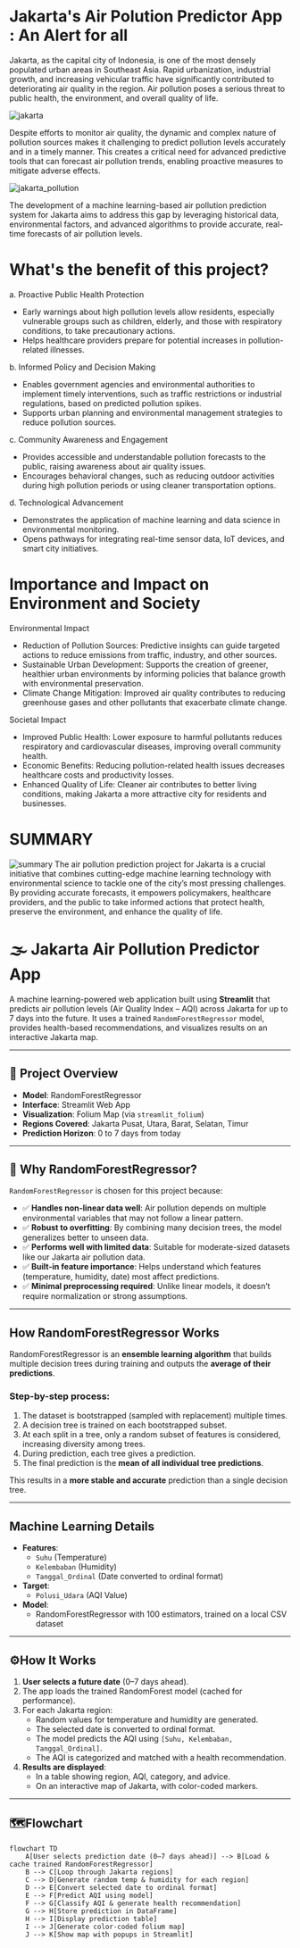 # Jakarta's Air Polution Predictor App : An Alert for all
Jakarta, as the capital city of Indonesia, is one of the most densely populated urban areas in Southeast Asia. Rapid urbanization, industrial growth, and increasing vehicular traffic have significantly contributed to deteriorating air quality in the region. Air pollution poses a serious threat to public health, the environment, and overall quality of life.

![jakarta](https://github.com/Farhan-Fadillah/picture_list/blob/039fc4643af941893e8a1d941898c15c35384295/jakarta.jpg)

Despite efforts to monitor air quality, the dynamic and complex nature of pollution sources makes it challenging to predict pollution levels accurately and in a timely manner. This creates a critical need for advanced predictive tools that can forecast air pollution trends, enabling proactive measures to mitigate adverse effects.

![jakarta_pollution](https://github.com/Farhan-Fadillah/picture_list/blob/cda28029919fff8c235c864126960aac5f54eb5b/jakarta%20air%20polution.jpg)

The development of a machine learning-based air pollution prediction system for Jakarta aims to address this gap by leveraging historical data, environmental factors, and advanced algorithms to provide accurate, real-time forecasts of air pollution levels.

# What's the benefit of this project?
a. Proactive Public Health Protection
  - Early warnings about high pollution levels allow residents, especially vulnerable groups such as children, elderly, and those with
    respiratory conditions, to take precautionary actions.
  - Helps healthcare providers prepare for potential increases in pollution-related illnesses.

b. Informed Policy and Decision Making
  - Enables government agencies and environmental authorities to implement timely interventions, such as traffic restrictions or industrial regulations, based on
    predicted pollution spikes.
  - Supports urban planning and environmental management strategies to reduce pollution sources.
    
c. Community Awareness and Engagement
  - Provides accessible and understandable pollution forecasts to the public, raising awareness about air quality issues.
  - Encourages behavioral changes, such as reducing outdoor activities during high pollution periods or using cleaner transportation options.

d. Technological Advancement
  - Demonstrates the application of machine learning and data science in environmental monitoring.
  - Opens pathways for integrating real-time sensor data, IoT devices, and smart city initiatives.

# Importance and Impact on Environment and Society
Environmental Impact
  - Reduction of Pollution Sources: Predictive insights can guide targeted actions to reduce emissions from traffic, industry, and other sources.
  - Sustainable Urban Development: Supports the creation of greener, healthier urban environments by informing policies that balance growth with environmental
    preservation.
  - Climate Change Mitigation: Improved air quality contributes to reducing greenhouse gases and other pollutants that exacerbate climate change.

Societal Impact
  - Improved Public Health: Lower exposure to harmful pollutants reduces respiratory and cardiovascular diseases, improving overall community health.
  - Economic Benefits: Reducing pollution-related health issues decreases healthcare costs and productivity losses.
  - Enhanced Quality of Life: Cleaner air contributes to better living conditions, making Jakarta a more attractive city for residents and businesses.

# SUMMARY
![summary](https://github.com/Farhan-Fadillah/picture_list/blob/cda28029919fff8c235c864126960aac5f54eb5b/TABLE%20ASPECT%20POLUTION%20APP.png)
The air pollution prediction project for Jakarta is a crucial initiative that combines cutting-edge machine learning technology with environmental science to tackle one of the city’s most pressing challenges. By providing accurate forecasts, it empowers policymakers, healthcare providers, and the public to take informed actions that protect health, preserve the environment, and enhance the quality of life.

# 🌫️ Jakarta Air Pollution Predictor App

A machine learning-powered web application built using **Streamlit** that predicts air pollution levels (Air Quality Index – AQI) across Jakarta for up to 7 days into the future. It uses a trained `RandomForestRegressor` model, provides health-based recommendations, and visualizes results on an interactive Jakarta map.

---

## 📌 Project Overview

- **Model**: RandomForestRegressor
- **Interface**: Streamlit Web App
- **Visualization**: Folium Map (via `streamlit_folium`)
- **Regions Covered**: Jakarta Pusat, Utara, Barat, Selatan, Timur
- **Prediction Horizon**: 0 to 7 days from today

---

## 🧠 Why RandomForestRegressor?

`RandomForestRegressor` is chosen for this project because:

- ✅ **Handles non-linear data well**: Air pollution depends on multiple environmental variables that may not follow a linear pattern.
- ✅ **Robust to overfitting**: By combining many decision trees, the model generalizes better to unseen data.
- ✅ **Performs well with limited data**: Suitable for moderate-sized datasets like our Jakarta air pollution data.
- ✅ **Built-in feature importance**: Helps understand which features (temperature, humidity, date) most affect predictions.
- ✅ **Minimal preprocessing required**: Unlike linear models, it doesn’t require normalization or strong assumptions.

---

## How RandomForestRegressor Works

RandomForestRegressor is an **ensemble learning algorithm** that builds multiple decision trees during training and outputs the **average of their predictions**.

### Step-by-step process:
1. The dataset is bootstrapped (sampled with replacement) multiple times.
2. A decision tree is trained on each bootstrapped subset.
3. At each split in a tree, only a random subset of features is considered, increasing diversity among trees.
4. During prediction, each tree gives a prediction.
5. The final prediction is the **mean of all individual tree predictions**.

This results in a **more stable and accurate** prediction than a single decision tree.

---

## Machine Learning Details

- **Features**:
  - `Suhu` (Temperature)
  - `Kelembaban` (Humidity)
  - `Tanggal_Ordinal` (Date converted to ordinal format)
- **Target**:
  - `Polusi_Udara` (AQI Value)
- **Model**:
  - RandomForestRegressor with 100 estimators, trained on a local CSV dataset

---

## ⚙How It Works

1. **User selects a future date** (0–7 days ahead).
2. The app loads the trained RandomForest model (cached for performance).
3. For each Jakarta region:
   - Random values for temperature and humidity are generated.
   - The selected date is converted to ordinal format.
   - The model predicts the AQI using `[Suhu, Kelembaban, Tanggal_Ordinal]`.
   - The AQI is categorized and matched with a health recommendation.
4. **Results are displayed**:
   - In a table showing region, AQI, category, and advice.
   - On an interactive map of Jakarta, with color-coded markers.

---

## 🗺Flowchart

```mermaid
flowchart TD
    A[User selects prediction date (0–7 days ahead)] --> B[Load & cache trained RandomForestRegressor]
    B --> C[Loop through Jakarta regions]
    C --> D[Generate random temp & humidity for each region]
    D --> E[Convert selected date to ordinal format]
    E --> F[Predict AQI using model]
    F --> G[Classify AQI & generate health recommendation]
    G --> H[Store prediction in DataFrame]
    H --> I[Display prediction table]
    I --> J[Generate color-coded folium map]
    J --> K[Show map with popups in Streamlit]





